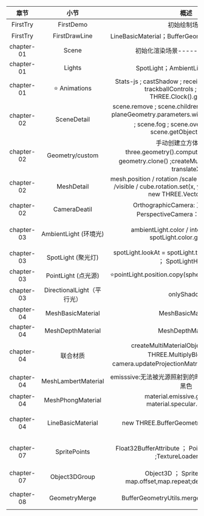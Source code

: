 |    章节    |            小节            |                             概述                             |                  ps                   |
| :--------: | :------------------------: | :----------------------------------------------------------: | :-----------------------------------: |
|  FirstTry  |         FirstDemo          |                         初始绘制场景                         |                                       |
|  FirstTry  |       FirstDrawLine        |      LineBasicMaterial；BufferGeometry.setFromPoints；       |                                       |
| chapter-01 |           Scene            |               初始化渲染场景-----AxesHelper；                |                                       |
| chapter-01 |           Lights           |               SpotLight；AmbientLight；Vector2               |                                       |
| chapter-01 |     :star: Animations      | Stats-js ;   castShadow ;   receiveShadow ;  dat.GUI ;   trackballControls ;   onResize ; THREE.Clock().getDelta() |                                       |
| chapter-02 |        SceneDetail         | scene.remove ;   scene.children.length ;   cube.name ;    planeGeometry.parameters.width ; scene.traverse :star:  ;    scene.fog ;   scene.overrideMaterial;   scene.getObjectByName |                                       |
| chapter-02 |      Geometry/custom       | 手动创建立方体：new three.geometry().computeFaceNormals ； geometry.clone() ;createMultiMaterialObject ； translateX |         Three.face3(125+弃用)         |
| chapter-02 |         MeshDetail         | mesh.position / rotation /scale /translateX /translateY /visible / cube.rotation.set(x, y, z) =cube.rotation = new THREE.Vector3(x,y,z) |                                       |
| chapter-02 |        CameraDeatil        | OrthographicCamera: 正交投影相机；PerspectiveCamera：透视投影相机 |                                       |
| chapter-03 |   AmbientLight (环境光)    | ambientLight.color / intensity / visible ; spotLight.color.getStyle() |  CubeGeometry(弃用) =>> BoxGeometry   |
| chapter-03 |     SpotLight (聚光灯)     | spotLight.lookAt = spotLight.target ; CameraHelper ； SpotLightHelper; |             可以产生阴影              |
| chapter-03 |    PointLight (点光源)     |     ⭐pointLight.position.copy(sphereLightMesh.position)      |             可以产生阴影              |
| chapter-03 | DirectionalLight（平行光） |                          onlyShadow                          |             可以产生阴影              |
| chapter-04 |     MeshBasicMaterial      |                      MeshBasicMaterial                       |                                       |
| chapter-04 |     MeshDepthMaterial      |                      MeshDepthMaterial                       |                                       |
| chapter-04 |          联合材质          | createMultiMaterialObject ； blending: THREE.MultiplyBlending ；camera.updateProjectionMatrix():star:相机更新需要调用 |                                       |
| chapter-04 |    MeshLambertMaterial     |    emisssive:无法被光源照射到的暗处显示的颜色，默认为黑色    |                 感光                  |
| chapter-04 |     MeshPhongMaterial      | material.emissive.getStyle()  ;  material.specular.getStyle() |                                       |
| chapter-04 |     LineBasicMaterial      |           new THREE.BufferGeometry().setFromPoints           | Geometry(126+弃用)改为BufferGeometry  |
| chapter-07 |        SpritePoints        | Float32BufferAttribute ； PointsMaterial ； Points ;TextureLoader().load | 加载纹理需要require，不能直接引入路径 |
| chapter-07 |       Object3DGroup        | Object3D ； SpriteMaterial=> map.offset,map.repeat;depthTest;blending |   纹理大小位置，背景黑色，融合模式    |
|            |                            |                                                              |                                       |
| chapter-08 |       GeometryMerge        |          BufferGeometryUtils.mergeBufferGeometries           |              几何体合并               |
|            |                            |                                                              |                                       |


